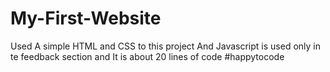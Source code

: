 # My-First-Website
Used A simple HTML and CSS to this project
And Javascript is used only in te feedback section and It is about 20 lines of code
#happytocode
